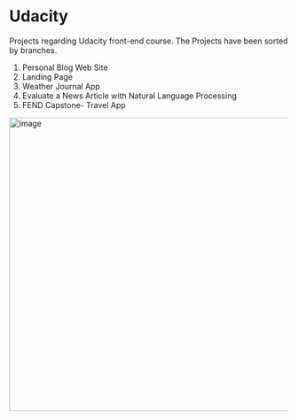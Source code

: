 # Udacity
Projects regarding Udacity front-end course.
The Projects have been sorted by branches.

1. Personal Blog Web Site
2. Landing Page
3. Weather Journal App
4. Evaluate a News Article with Natural Language Processing
5. FEND Capstone- Travel App

<img width="530" alt="image" src="https://user-images.githubusercontent.com/57276658/163860732-f751f672-5d9e-4d08-a8a9-629df866f93a.png">
